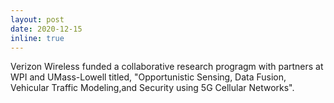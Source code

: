 ```yaml
---
layout: post
date: 2020-12-15
inline: true
---
```


Verizon Wireless funded a collaborative research progragm with partners at WPI and UMass-Lowell titled, "Opportunistic Sensing, Data Fusion, Vehicular Traffic Modeling,and Security using 5G Cellular Networks".
